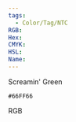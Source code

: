 ```yaml
---
tags:
  - Color/Tag/NTC
RGB:
Hex:
CMYK:
HSL:
Name:
---
```

Screamin' Green
```palette
#66FF66
```
RGB
